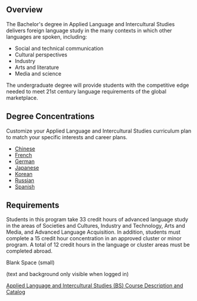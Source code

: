 ## Overview

The Bachelor's degree in Applied Language and Intercultural Studies delivers foreign language study in the many contexts in which other languages are spoken, including:

- Social and technical communication
- Cultural perspectives
- Industry
- Arts and literature
- Media and science

The undergraduate degree will provide students with the competitive edge needed to meet 21st century language requirements of the global marketplace.

## Degree Concentrations

Customize your Applied Language and Intercultural Studies curriculum plan to match your specific interests and career plans.

- [Chinese](http://catalog.gatech.edu/programs/applied-language-intercultural-studies-chinese-bs)
- [French](http://catalog.gatech.edu/programs/applied-language-intercultural-studies-french-bs)
- [German](http://catalog.gatech.edu/programs/applied-language-intercultural-studies-german-bs)
- [Japanese](http://catalog.gatech.edu/programs/applied-language-intercultural-studies-japanese-bs)
- [Korean](http://catalog.gatech.edu/programs/applied-languages-intercultural-studies-korean-bs/)
- [Russian](http://catalog.gatech.edu/programs/applied-language-intercultural-studies-russian-bs)
- [Spanish](http://catalog.gatech.edu/programs/applied-language-intercultural-studies-spanish-bs/)

## Requirements

Students in this program take 33 credit hours of advanced language study in the areas of Societies and Cultures, Industry and Technology, Arts and Media, and Advanced Language Acquisition. In addition, students must complete a 15 credit hour concentration in an approved cluster or minor program. A total of 12 credit hours in the language or cluster areas must be completed abroad.

Blank Space (small)

(text and background only visible when logged in)

[Applied Language and Intercultural Studies (BS) Course Description and Catalog](https://catalog.gatech.edu/programs/applied-language-intercultural-studies-bs/)